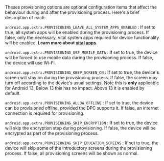 Theses provisioning options are optional configuration items that affect the behaviour during and after the provisioning process. Here's a brief description of each:

`android.app.extra.PROVISIONING_LEAVE_ALL_SYSTEM_APPS_ENABLED`
    : If set to true, all system apps will be enabled during the provisioning process. If false, only the necessary, vital system apps required for device functionality will be enabled. **Learn more about [vital apps](/android/what-are-vital-apps)**.

`android.app.extra.PROVISIONING_USE_MOBILE_DATA`
    : If set to true, the device will be forced to use mobile data during the provisioning process. If false, the device will use Wi-Fi.

`android.app.extra.PROVISIONING_KEEP_SCREEN_ON`
    : If set to true, the device's screen will stay on during the provisioning process. If false, the screen may turn off according to the device's usual settings. Note this is **only** applicable for Android 13. Below 13 this has no impact. Above 13 it is enabled by default.

`android.app.extra.PROVISIONING_ALLOW_OFFLINE`
    : If set to true, the device can be provisioned offline, provided the DPC supports it. If false, an internet connection is required for provisioning.

`android.app.extra.PROVISIONING_SKIP_ENCRYPTION`
    : If set to true, the device will skip the encryption step during provisioning. If false, the device will be encrypted as part of the provisioning process.

`android.app.extra.PROVISIONING_SKIP_EDUCATION_SCREENS`
    : If set to true, the device will skip some of the introductory screens during the provisioning process. If false, all provisioning screens will be shown as normal.

